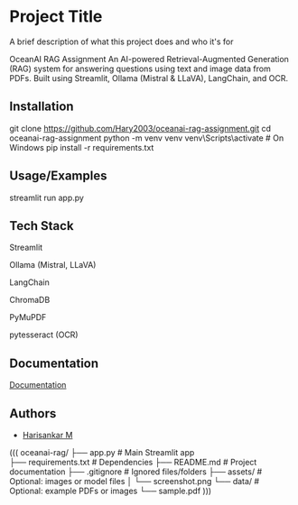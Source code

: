 
# Project Title

A brief description of what this project does and who it's for

OceanAI RAG Assignment
An AI-powered Retrieval-Augmented Generation (RAG) system for answering questions using text and image data from PDFs. Built using Streamlit, Ollama (Mistral & LLaVA), LangChain, and OCR.

## Installation

git clone
https://github.com/Hary2003/oceanai-rag-assignment.git
cd oceanai-rag-assignment
python -m venv venv
venv\Scripts\activate  # On Windows
pip install -r requirements.txt

    
## Usage/Examples


streamlit run app.py

## Tech Stack

Streamlit

Ollama (Mistral, LLaVA)

LangChain

ChromaDB

PyMuPDF

pytesseract (OCR)

## Documentation

[Documentation](https://linktodocumentation)


## Authors

- [Harisankar M](https://www.github.com/Hary2003)

((( oceanai-rag/
├── app.py                  # Main Streamlit app      
├── requirements.txt        # Dependencies
├── README.md               # Project documentation
├── .gitignore              # Ignored files/folders
├── assets/                 # Optional: images or model files
│   └── screenshot.png
└── data/                   # Optional: example PDFs or images
    └── sample.pdf
 )))

